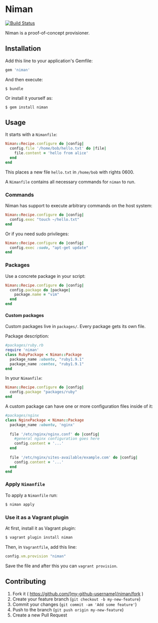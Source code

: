 # Niman
[![Build Status](https://travis-ci.org/schultyy/Niman.svg?branch=master)](https://travis-ci.org/schultyy/Niman)

Niman is a proof-of-concept provisioner.

## Installation

Add this line to your application's Gemfile:

```ruby
gem 'niman'
```

And then execute:

    $ bundle

Or install it yourself as:

    $ gem install niman

## Usage

It starts with a `Nimanfile`:

```ruby
Niman::Recipe.configure do |config|
  config.file '/home/bob/hello.txt' do |file|
    file.content = 'hello from alice'
  end
end
```
This places a new file `hello.txt` in `/home/bob` with rights 0600.

A `Nimanfile` contains all necessary commands for `niman` to run.

### Commands

Niman has support to execute arbitrary commands on the host system:

```ruby
Niman::Recipe.configure do |config|
  config.exec "touch ~/hello.txt"
end
```

Or if you need sudo privileges:

```ruby
Niman::Recipe.configure do |config|
  config.exec :sudo, "apt-get update"
end
```

### Packages

Use a concrete package in your script:

```ruby
Niman::Recipe.configure do |config|
  config.package do |package|
    package.name = "vim"
  end
end
```

#### Custom packages

Custom packages live in `packages/`. Every package gets its own file.

Package description:
```ruby
#packages/ruby.rb
require 'niman'
class RubyPackage < Niman::Package
  package_name :ubuntu, "ruby1.9.1"
  package_name :centos, "ruby1.9.1"
end
```
In your `Nimanfile`:
```ruby
Niman::Recipe.configure do |config|
  config.package "packages/ruby"
end
```

A custom package can have one or more configuration files inside of it:

```ruby
#packages/nginx
class NginxPackage < Niman::Package
  package_name :ubuntu, 'nginx'
  
  file '/etc/nginx/nginx.conf' do |config|
    #general nginx configuration goes here
    config.content = '...'
  end
  
  file '/etc/nginx/sites-available/example.com' do |config|
    config.content = '...'
  end
end
```

### Apply `Nimanfile`

To apply a `Nimanfile` run:

```bash
$ niman apply
```

### Use it as a Vagrant plugin

At first, install it as Vagrant plugin:
```bash
$ vagrant plugin install niman
```

Then, in `Vagrantfile`, add this line:

```ruby
config.vm.provision "niman"
```
Save the file and after this you can `vagrant provision`.

## Contributing

1. Fork it ( https://github.com/[my-github-username]/niman/fork )
2. Create your feature branch (`git checkout -b my-new-feature`)
3. Commit your changes (`git commit -am 'Add some feature'`)
4. Push to the branch (`git push origin my-new-feature`)
5. Create a new Pull Request
